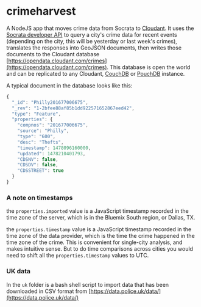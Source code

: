 # crimeharvest
A NodeJS app that moves crime data from Socrata to [Cloudant](https://cloudant.com). It uses the [Socrata developer API](https://dev.socrata.com/) to query a city's crime data for recent events (depending on the city, this will be yesterday or last week's crimes), translates the responses into GeoJSON documents, then writes those documents to the Cloudant database [https://opendata.cloudant.com/crimes](https://opendata.cloudant.com/crimes). This database is open the world and can be replicated to any Cloudant, [CouchDB](http://couchdb.org) or [PouchDB](https://pouchdb.com/) instance.

A typical document in the database looks like this: 

```javascript
{
  "_id": "Philly201677006675",
  "_rev": "1-2bfee88af85b1dd922571652867eed42",
  "type": "Feature",
  "properties": {
    "compnos": "201677006675",
    "source": "Philly",
    "type": "600",
    "desc": "Thefts",
    "timestamp": 1478096160000,
    "updated": 1478210401793,
    "CDSNV": false,
    "CDSDV": false,
    "CDSSTREET": true
  }
}
```

### A note on timestamps

the `properties.imported` value is a JavaScript timestamp recorded in the time zone of the server, which is in the Bluemix South region, or Dallas, TX.

the `properties.timestamp` value is a JavaScript timestamp recorded in the time zone of the data provider, which is the time the crime happened in the time zone of the crime. This is convenient for single-city analysis, and makes intuitive sense. But to do time comparisons across cities you would need to shift all the `properties.timestamp` values to UTC.  


### UK data

In the `uk` folder is a bash shell script to import data that has been downloaded in CSV format from [https://data.police.uk/data/](https://data.police.uk/data/)